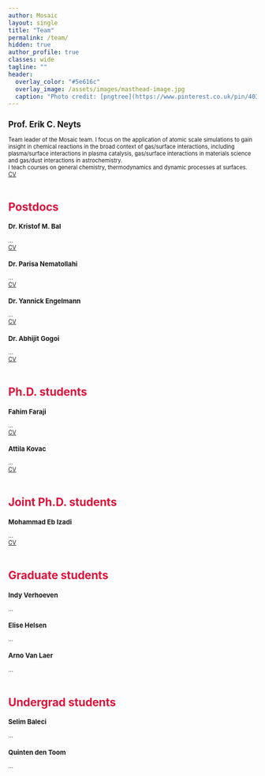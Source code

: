 ```yaml
---
author: Mosaic
layout: single
title: "Team"
permalink: /team/
hidden: true
author_profile: true
classes: wide
tagline: ""
header:
  overlay_color: "#5e616c"
  overlay_image: /assets/images/masthead-image.jpg
  caption: "Photo credit: [pngtree](https://www.pinterest.co.uk/pin/403283341624204549/)"
---
```


<html>
<head>
<style>
div.a {
  font-size: 15px;
}
div.b {
  font-size: large;
}
div.c {
 font-size: 80%;
}
div.d {
  font-size: 0.875em;
}
</style>
</head>
<body>

<div class="c">
<h2>Prof. Erik C. Neyts</h2>
Team leader of the Mosaic team. I focus on the application of atomic scale simulations to gain insight in chemical reactions in the broad context of gas/surface interactions, including plasma/surface interactions in plasma catalysis, gas/surface interactions in materials science and gas/dust interactions in astrochemistry.<br>
I teach courses on general chemistry, thermodynamics and dynamic processes at surfaces.<br>
<a href="/assets/images/CV-ErikNeyts-Feb2021.pdf">CV</a><br>

<br>
<h1 style="color:crimson;"> Postdocs </h1>
<h3>Dr. Kristof M. Bal</h3>
...<br>
<a href="">CV</a><br>  

<h3>Dr. Parisa Nematollahi</h3>
...<br>
<a href="">CV</a><br>  

<h3>Dr. Yannick Engelmann</h3>
...<br>
<a href="">CV</a><br>  

<h3>Dr. Abhijit Gogoi</h3>
...<br>
<a href="">CV</a><br> 

<br>
<h1 style="color:crimson;"> Ph.D. students </h1>
<h3>Fahim Faraji</h3>
...<br>
<a href="">CV</a><br> 

<h3>Attila Kovac</h3>
...<br>
<a href="">CV</a><br> 

<br>
<h1 style="color:crimson;"> Joint Ph.D. students </h1>
<h3>Mohammad Eb Izadi</h3>
...<br>
<a href="">CV</a><br> 

<br>
<h1 style="color:crimson;"> Graduate students </h1>
<h3>Indy Verhoeven</h3>
...<br>

<h3>Elise Helsen</h3>
...<br>

<h3>Arno Van Laer</h3>
...<br>

<br>
<h1 style="color:crimson;"> Undergrad students </h1>
<h3>Selim Baleci</h3>
...<br>

<h3>Quinten den Toom</h3>
...<br>

</div>
</body>
</html>
